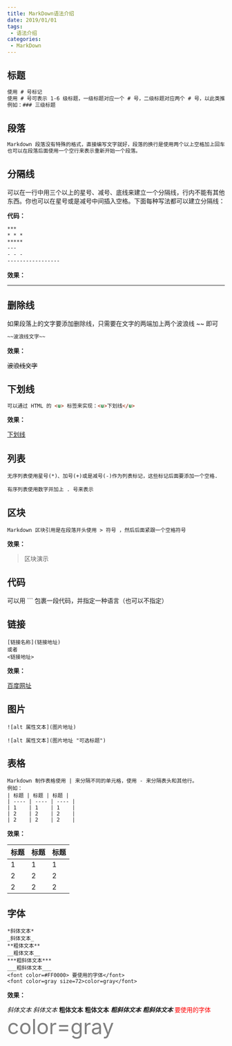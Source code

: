 ```yaml
---
title: MarkDown语法介绍
date: 2019/01/01
tags:
 - 语法介绍
categories:
 - MarkDown
---
```

## 标题

```markdown
使用 # 号标记
使用 # 号可表示 1-6 级标题，一级标题对应一个 # 号，二级标题对应两个 # 号，以此类推。
例如：### 三级标题
```

## 段落

```markdown
Markdown 段落没有特殊的格式，直接编写文字就好，段落的换行是使用两个以上空格加上回车。
也可以在段落后面使用一个空行来表示重新开始一个段落。
```

## 分隔线

可以在一行中用三个以上的星号、减号、底线来建立一个分隔线，行内不能有其他东西。你也可以在星号或是减号中间插入空格。下面每种写法都可以建立分隔线：

**代码：**
```markdown
***
* * *
*****
---
- - -
-----------------
```

**效果：**

-----------------

## **删除线**

如果段落上的文字要添加删除线，只需要在文字的两端加上两个波浪线 ~~ 即可

```markdown
~~波浪线文字~~
```

**效果：**

~~波浪线文字~~

## **下划线**

```markdown
可以通过 HTML 的 <u> 标签来实现：<u>下划线</u>
```

**效果：**

<u>下划线</u>

## **列表**

```
无序列表使用星号(*)、加号(+)或是减号(-)作为列表标记，这些标记后面要添加一个空格.

有序列表使用数字并加上 . 号来表示
```

## **区块**

```
Markdown 区块引用是在段落开头使用 > 符号 ，然后后面紧跟一个空格符号
```

**效果：**

> 区块演示

## **代码**

可以用 ``` 包裹一段代码，并指定一种语言（也可以不指定）

## **链接**

```
[链接名称](链接地址)
或者
<链接地址>
```

**效果：**

[百度网址](http://www.baidu.com)

## **图片**

```
![alt 属性文本](图片地址)

![alt 属性文本](图片地址 "可选标题")
```

## **表格**

```
Markdown 制作表格使用 | 来分隔不同的单元格，使用 - 来分隔表头和其他行。
例如：
| 标题 | 标题 | 标题 |
| ---- | ---- | ---- |
| 1    | 1    | 1    |
| 2    | 2    | 2    |
| 2    | 2    | 2    |
```

**效果：**

| 标题 | 标题 | 标题 |
| ---- | ---- | ---- |
| 1    | 1    | 1    |
| 2    | 2    | 2    |
| 2    | 2    | 2    |

## **字体**

```
*斜体文本*
_斜体文本_
**粗体文本**
__粗体文本__
***粗斜体文本***
___粗斜体文本___
<font color=#FF0000> 要使用的字体</font> 
<font color=gray size=72>color=gray</font>
```

**效果：**

*斜体文本*
_斜体文本_
**粗体文本**
__粗体文本__
***粗斜体文本***
___粗斜体文本___
<font color=#FF0000> 要使用的字体</font> 
<font color=gray size=72>color=gray</font>
